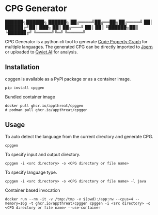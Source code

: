 # CPG Generator

██████╗██████╗ ██████╗
██╔════╝██╔══██╗██╔════╝
██║ ██████╔╝██║ ███╗
██║ ██╔═══╝ ██║ ██║
╚██████╗██║ ╚██████╔╝
╚═════╝╚═╝ ╚═════╝

CPG Generator is a python cli tool to generate [Code Property Graph](https://cpg.joern.io) for multiple languages. The generated CPG can be directly imported to [Joern](https://joern.io) or uploaded to [Qwiet.AI](https://docs.shiftleft.io/home) for analysis.

## Installation

cpggen is available as a PyPI package or as a container image.

```
pip install cpggen
```

Bundled container image

```
docker pull ghcr.io/appthreat/cpggen
# podman pull ghcr.io/appthreat/cpggen
```

## Usage

To auto detect the language from the current directory and generate CPG.

```
cpggen
```

To specify input and output directory.

```
cpggen -i <src directory> -o <CPG directory or file name>
```

To specify language type.

```
cpggen -i <src directory> -o <CPG directory or file name> -l java
```

Container based invocation

```
docker run --rm -it -v /tmp:/tmp -v $(pwd):/app:rw --cpus=4 --memory=16g -t ghcr.io/appthreat/cpggen cpggen -i <src directory> -o <CPG directory or file name> --use-container
```
